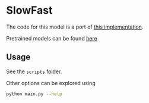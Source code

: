 # SlowFast
The code for this model is a port of [this implementation](https://github.com/facebookresearch/SlowFast).

Pretrained models can be found [here](https://github.com/facebookresearch/SlowFast/blob/master/MODEL_ZOO.md)

## Usage
See the `scripts` folder.

Other options can be explored using
```bash
python main.py --help
```
